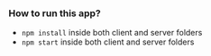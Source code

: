### How to run this app?

- `npm install` inside both client and server folders
- `npm start` inside both client and server folders
